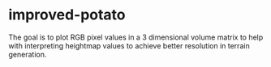 # improved-potato
The goal is to plot RGB pixel values in a 3 dimensional volume matrix to help with interpreting heightmap values to achieve better resolution in terrain generation.
